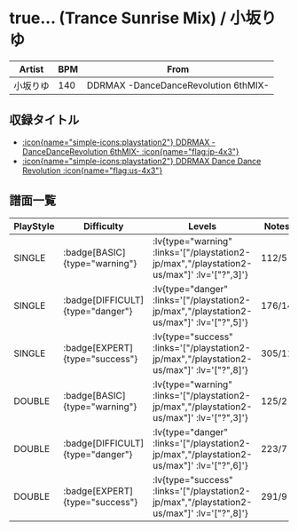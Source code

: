 # true... (Trance Sunrise Mix) / 小坂りゆ

|Artist|BPM|From|
|------|---|----|
|小坂りゆ|140|DDRMAX -DanceDanceRevolution 6thMIX-|

## 収録タイトル

- [ :icon{name="simple-icons:playstation2"} DDRMAX -DanceDanceRevolution 6thMIX- :icon{name="flag:jp-4x3"} ](/playstation2-jp/max)
- [ :icon{name="simple-icons:playstation2"} DDRMAX Dance Dance Revolution :icon{name="flag:us-4x3"} ](/playstation2-us/max)

## 譜面一覧

|PlayStyle|Difficulty|Levels|Notes|Movie|
|---------|----------|------|-----|-----|
|SINGLE| :badge[BASIC]{type="warning"} | :lv{type="warning" :links='["/playstation2-jp/max","/playstation2-us/max"]' :lv='["?",3]'} |112/5||
|SINGLE| :badge[DIFFICULT]{type="danger"} | :lv{type="danger" :links='["/playstation2-jp/max","/playstation2-us/max"]' :lv='["?",5]'} |176/14||
|SINGLE| :badge[EXPERT]{type="success"} | :lv{type="success" :links='["/playstation2-jp/max","/playstation2-us/max"]' :lv='["?",8]'} |305/11||
|DOUBLE| :badge[BASIC]{type="warning"} | :lv{type="warning" :links='["/playstation2-jp/max","/playstation2-us/max"]' :lv='["?",3]'} |125/2||
|DOUBLE| :badge[DIFFICULT]{type="danger"} | :lv{type="danger" :links='["/playstation2-jp/max","/playstation2-us/max"]' :lv='["?",6]'} |223/7||
|DOUBLE| :badge[EXPERT]{type="success"} | :lv{type="success" :links='["/playstation2-jp/max","/playstation2-us/max"]' :lv='["?",8]'} |291/9||
